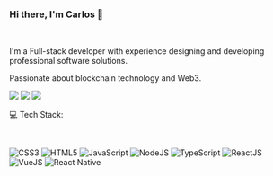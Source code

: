 ### Hi there, I'm Carlos 👋

<br />

<p>I'm a Full-stack developer with experience designing and developing professional software solutions.</p>

<p>Passionate about blockchain technology and Web3.</p>

[<img src="https://img.shields.io/badge/suitoschacht@gmail.com-orange?style=for-the-badge&logo=google"/>][1]
[<img src="https://img.shields.io/badge/linkedin-csuito-blue?style=for-the-badge&logo=linkedin"/>][2]
[<img src="https://img.shields.io/badge/twitter-ccssuuiittoo-lightblue?style=for-the-badge&logo=twitter"/>][3]

[1]: mailto:suitoschacht@gmail.com
[2]: https://www.linkedin.com/in/csuito/
[3]: https://twitter.com/ccssuuiittoo

:computer: Tech Stack: 

<br/>

![CSS3](https://img.shields.io/badge/css3-%231572B6.svg?style=for-the-badge&logo=css3&logoColor=white)
![HTML5](https://img.shields.io/badge/html5-%23E34F26.svg?style=for-the-badge&logo=html5&logoColor=white)
![JavaScript](https://img.shields.io/badge/javascript-%23323330.svg?style=for-the-badge&logo=javascript&logoColor=%23F7DF1E)
![NodeJS](https://img.shields.io/badge/node.js-6DA55F?style=for-the-badge&logo=node.js&logoColor=white)
![TypeScript](https://img.shields.io/badge/typescript-%23323330.svg?style=for-the-badge&logo=typescript&logoColor=%23F7DF1E)
![ReactJS](https://img.shields.io/badge/react-%23E34F26.svg?style=for-the-badge&logo=react&logoColor=white)
![VueJS](https://img.shields.io/badge/vue-%23ED8B00.svg?style=for-the-badge&logo=vue&logoColor=white)
![React Native](https://img.shields.io/badge/react%20native-%23E34F26.svg?style=for-the-badge&logo=react&logoColor=white)

<!--
**csuito/csuito** is a ✨ _special_ ✨ repository because its `README.md` (this file) appears on your GitHub profile.

Here are some ideas to get you started:
- 👯 I’m looking to collaborate on ...
- 🤔 I’m looking for help with ...
- 💬 Ask me about ...
- 📫 How to reach me: ...
- 😄 Pronouns: ...
- ⚡ Fun fact: ...
-->
